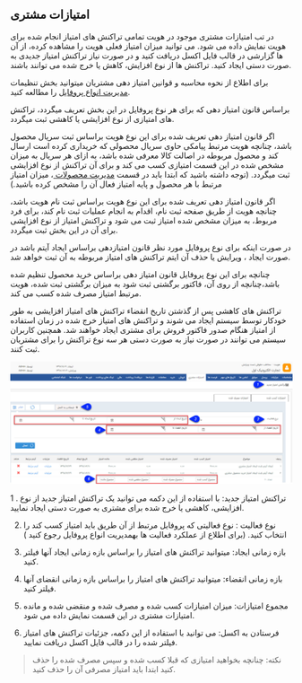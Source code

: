 ﻿## امتیازات مشتری

در تب امتیازات مشتری موجود در هویت تمامی تراکنش های امتیاز انجام شده برای هویت نمایش داده می شود. می توانید میزان امتیاز فعلی هویت را مشاهده کرده، از آن ها گزارشی در قالب فایل اکسل دریافت کنید و در صورت نیاز تراکنش امتیاز جدیدی به صورت دستی ایجاد کنید. تراکنش ها از نوع افزایش، کاهش یا خرج شده می توانند باشند.

برای اطلاع از نحوه محاسبه و قوانین امتیاز دهی مشتریان میتوانید بخش تنظیمات[ مدیریت انواع پروفایل](https://github.com/1stco/PayamGostarDocs/blob/master/help%202.5.4/Settings/Manage-all-kinds-of-profiles/Manage-all-kinds-of-profiles.md) را مطالعه کنید.

براساس قانون امتیاز دهی که برای هر نوع پروفایل در این بخش تعریف میگردد، تراکنش های امتیازی از نوع افزایشی یا کاهشی ثبت میگردد.

اگر قانون امتیاز دهی تعریف شده برای این نوع هویت براساس ثبت سریال محصول باشد، چنانچه هویت مرتبط پیامکی حاوی سریال محصولی که خریداری کرده است ارسال کند و محصول مربوطه در اصالت کالا معرفی شده باشد،   به ازای هر سریال به میزان مشخص شده در این قسمت امتیازی کسب می کند و برای آن تراکنش از نوع افزایشی ثبت میگردد. (توجه داشته باشید که ابتدا باید در قسمت [مدیریت محصولات ](https://github.com/1stco/PayamGostarDocs/blob/master/help%202.5.4/Basic-Information/Product%20management/Product-management.md)، میزان امتیاز مرتبط با هر محصول و پایه امتیاز فعال آن را مشخص کرده باشید.)

اگر قانون امتیاز دهی تعریف شده برای این نوع هویت براساس ثبت نام هویت باشد، چنانچه هویت از طریق صفحه ثبت نام، اقدام به انجام عملیات ثبت نام کند، برای فرد مربوط، به میزان مشخص شده امتیاز ثبت می شود و تراکنش امتیاز از نوع افزایشی برای آن در این بخش ثبت میگردد.

در صورت اینکه برای نوع پروفایل مورد نظر قانون امتیازدهی براساس ایجاد آیتم باشد در صورت ایجاد ، ویرایش یا حذف آن ایتم تراکنش های امتیاز مربوطه به آن ثبت خواهد شد.

چنانچه برای این نوع پروفایل قانون امتیاز دهی براساس خرید محصول تنظیم شده باشد،چنانچه از روی آن، فاکتور برگشتی ثبت شود به میزان برگشتی ثبت شده، هویت مرتبط امتیاز مصرف شده کسب می کند.

تراکنش های کاهشی پس از گذشتن تاریخ انقضاء تراکنش های امتیاز افزایشی به طور خودکار توسط سیستم ایجاد می شوند و تراکنش های امتیاز خرج شده در زمان استفاده از امتیاز هنگام صدور فاکتور فروش برای مشتری ایجاد خواهند شد. همچنین کاربران سیستم می توانند در صورت نیاز به صورت دستی هر سه نوع تراکنش را برای مشتریان ثبت کنند.

![](IdentityPoints.jpg)

1 . تراکنش امتیاز جدید: با استفاده از این دکمه می توانید یک تراکنش امتیاز جدید از نوع افزایشی، کاهشی یا خرج شده برای مشتری به صورت دستی ایجاد نمایید.

2.  نوع فعالیت :  نوع فعالیتی که پروفایل مرتبط از آن طریق باید امتیاز کسب کند را انتخاب کنید.  (برای اطلاع از عملکرد فعالیت ها بهمدیریت انواع پروفایل  رجوع کنید )

3. بازه زمانی ایجاد:  میتوانید تراکنش های امتیاز را براساس بازه زمانی ایجاد آنها فیلتر کنید.

4. بازه زمانی انقضاء: میتوانید تراکنش های امتیاز را براساس بازه زمانی انقضای آنها فیلتر کنید.

6. مجموع امتیازات: میزان امتیازات کسب شده و مصرف شده و منقضی شده و مانده امتیازات مشتری در این قسمت نمایش داده می شود.

7. فرستادن به اکسل: می توانید با استفاده از این دکمه، جزئیات تراکنش های امتیاز فیلتر شده را در قالب فایل اکسل دریافت نمایید.

> نکته: چنانچه بخواهید امتیازی که قبلا کسب شده و سپس مصرف شده را حذف کنید ابتدا باید امتیاز مصرفی آن را حذف کنید.

